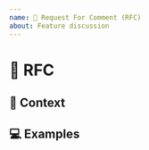 ```yaml
---
name: 💬 Request For Comment (RFC)
about: Feature discussion
---
```


<!---
Thanks for filing an issue 😄 ! Before you submit, please read the following:

Search open/closed issues before submitting since someone might have asked the same thing before!
-->

# 💬 RFC

<!--- Provide a detailed summary of the issue here. -->

## 🔦 Context

<!--- How has this issue affected you? What are you trying to accomplish? -->

<!--- Providing context helps us come up with a solution that is most useful in the real world. -->

## 💻 Examples

<!-- Examples help us understand the requested feature better. -->
